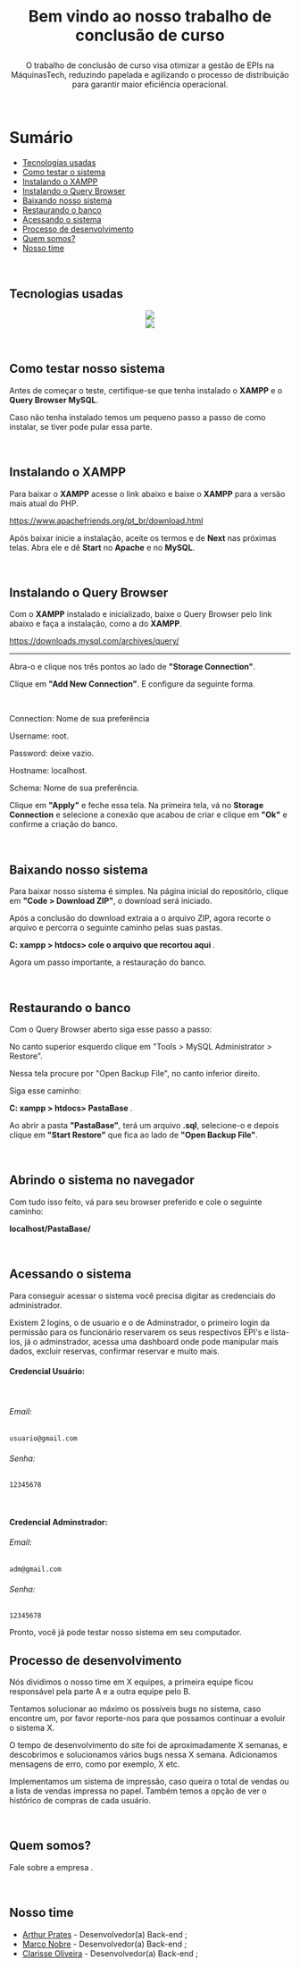 <h1 align="center" style="display: inline_block">

Bem vindo ao nosso trabalho de conclusão de curso

</h1>

<p align="center" style="display: inline_block"> 
O trabalho de conclusão de curso visa otimizar a gestão de EPIs na MáquinasTech, reduzindo papelada e agilizando o processo de distribuição para garantir maior eficiência operacional.</p>

<br>

<a name="ancora"></a>
# Sumário
- [Tecnologias usadas](#ancora10)
- [Como testar o sistema](#ancora1)
- [Instalando o XAMPP](#ancora2)
- [Instalando o Query Browser](#ancora3)
- [Baixando nosso sistema](#ancora4)
- [Restaurando o banco](#ancora5)
- [Acessando o sistema](#ancora6)
- [Processo de desenvolvimento](#ancora7)
- [Quem somos?](#ancora8)
- [Nosso time](#ancora9)

<br>

<a id="ancora10"></a>
<h2>Tecnologias usadas</h2>
<p align="center">
  <a>
    <img src="https://skillicons.dev/icons?i=js,html,css,bootstrap,git" />
<br>
    <img src="https://skillicons.dev/icons?i=mysql,php,phpstorm,github" />
    </a>
</p>


<br>

<a id="ancora1"></a>
<h2>Como testar nosso sistema</h2>

<p>Antes de começar o teste, certifique-se que tenha instalado o <b>XAMPP</b> e o <b>Query Browser MySQL</b>.</p>

<p>Caso não tenha instalado temos um pequeno passo a passo de como instalar, se tiver pode pular essa parte.</p>

<br>

<a id="ancora2"></a>
<h2>Instalando o XAMPP</h2>

<p>Para baixar o <b>XAMPP</b> acesse o link abaixo e baixe o <b>XAMPP</b> para a versão mais atual do PHP.</p>

https://www.apachefriends.org/pt_br/download.html

<p>Após baixar inicie a instalação, aceite os termos e de <b>Next</b> nas próximas telas. Abra ele e dê <b>Start</b> no <b>Apache</b> e no <b>MySQL</b>.</p>

<br>

<a id="ancora3"></a>
<h2>Instalando o Query Browser</h2>

<p>Com o <b>XAMPP</b> instalado e inicializado, baixe o Query Browser pelo link abaixo e faça a instalação, como a do <b>XAMPP</b>.</p>

https://downloads.mysql.com/archives/query/

<hr>

<p>Abra-o e clique nos três pontos ao lado de <b>"Storage Connection"</b>.</p>

<p>Clique em <b>"Add New Connection"</b>. E configure da seguinte forma.</p>

<br>

<p>Connection: Nome de sua preferência</p>

<p>Username: root.</p>

<p>Password: deixe vazio.</p>

<p>Hostname: localhost.</p>

<p>Schema: Nome de sua preferência.</p>

<p>Clique em <b>"Apply"</b> e feche essa tela. Na primeira tela, vá no <b>Storage Connection</b> e selecione a conexão que acabou de criar e clique em <b>"Ok"</b> e confirme a criação do banco.</p>

<br>

<a id="ancora4"></a>
<h2>Baixando nosso sistema</h2>

<p>Para baixar nosso sistema é simples. Na página inicial do repositório, clique em <b>"Code > Download ZIP"</b>, o download será iniciado.</p>

<p>Após a conclusão do download extraia a o arquivo ZIP, agora recorte o arquivo e percorra o seguinte caminho pelas suas pastas.</p>

<p> <b> C: xampp > htdocs> cole o arquivo que recortou aqui </b>.</p>

<p>Agora um passo importante, a restauração do banco.</p>

<br>

<a id="ancora5"></a>
<h2>Restaurando o banco</h2>

<p>Com o Query Browser aberto siga esse passo a passo:</p>

<p>No canto superior esquerdo clique em "Tools > MySQL Administrator > Restore". </p>

<p>Nessa tela procure por "Open Backup File", no canto inferior direito.</p>

<p>Siga esse caminho:</p>

<p> <b> C: xampp > htdocs> PastaBase </b>.</p>

<p>Ao abrir a pasta <b>"PastaBase"</b>, terá um arquivo <b>.sql</b>, selecione-o e depois clique em <b>"Start Restore"</b> que fica ao lado de <b>"Open Backup File"</b>.</p>

<br>

<h2>Abrindo o sistema no navegador</h2>

<p>Com tudo isso feito, vá para seu browser preferido e cole o seguinte caminho:</p>

<b>localhost/PastaBase/</b>

<br>

<a id="ancora6"></a>
<h2>Acessando o sistema</h2>

<p>Para conseguir acessar o sistema você precisa digitar as credenciais do administrador.</p>
<p>Existem 2 logins, o de usuario e o de Adminstrador, o primeiro login da permissão para os funcionário reservarem os seus respectivos EPI's e lista-los, já o adminstrador, acessa uma dashboard onde pode manipular mais dados, excluir reservas, confirmar reservar e muito mais.</p>
<h4>Credencial Usuário:</h4>
<br>
<h6>Email:</h6>

```
usuario@gmail.com
```
<h6>Senha:</h6>

```
12345678
```

<br>
<h4>Credencial Adminstrador:</h4>
<h6>Email:</h6>

```
adm@gmail.com
```
<h6>Senha:</h6>

```
12345678
```
<p>Pronto, você já pode testar nosso sistema em seu computador.</p>

<a id="ancora7"></a>
<h2>Processo de desenvolvimento</h2>

<p>Nós dividimos o nosso time em X equipes, a primeira equipe ficou responsável pela parte A e a outra equipe pelo B.</p>

<p>Tentamos solucionar ao máximo os possíveis bugs no sistema, caso encontre um, por favor reporte-nos para que possamos continuar a evoluir o sistema X.</p>

<p>O tempo de desenvolvimento do site foi de aproximadamente X semanas, e descobrimos e solucionamos vários bugs nessa X semana. Adicionamos mensagens de erro, como por exemplo, X etc.</p>

<p>Implementamos um sistema de impressão, caso queira o total de vendas ou a lista de vendas impressa no papel. Também temos a opção de ver o histórico de compras de cada usuário.</p>

<br>

<a id="ancora8"></a>
<h2>Quem somos?</h2>

<p>Fale sobre a empresa . </p>

<br>

<a id="ancora9"></a>
<h2>Nosso time</h2>

- [Arthur Prates](https://github.com/Arthur-Prates) - Desenvolvedor(a) Back-end ;
- [Marco Nobre](https://github.com/MarcoAntonioNobre) - Desenvolvedor(a) Back-end ;
- [Clarisse Oliveira](https://github.com/cclar13) - Desenvolvedor(a) Back-end ;
